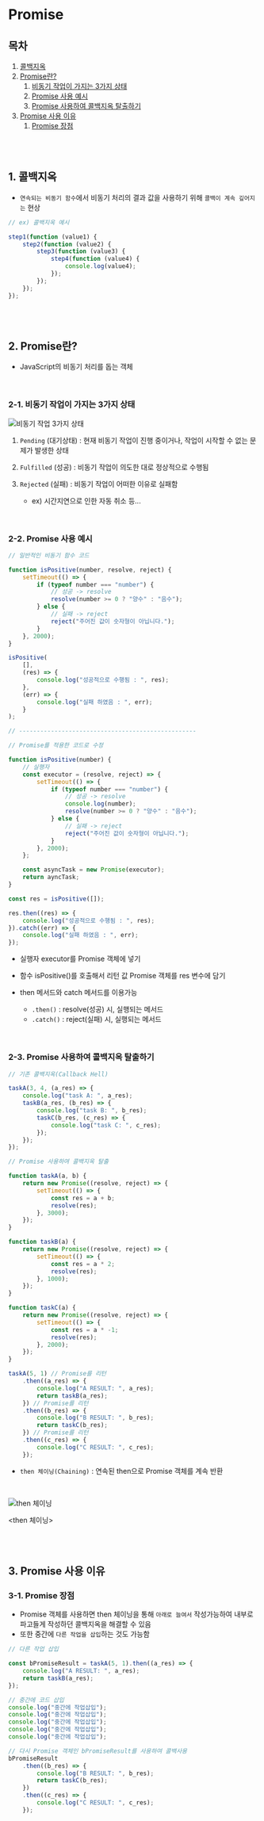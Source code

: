 # Promise

## 목차

1. [콜백지옥](#1-콜백지옥)
2. [Promise란?](#2-promise란)
    1. [비동기 작업이 가지는 3가지 상태](#2-1-비동기-작업이-가지는-3가지-상태)
    2. [Promise 사용 예시](#2-2-promise-사용-예시)
    3. [Promise 사용하여 콜백지옥 탈출하기](#2-3-promise-사용하여-콜백지옥-탈출하기)
3. [Promise 사용 이유](#3-promise-사용-이유)
    1. [Promise 장점](#3-1-promise-장점)

<br>
<br>

## 1. 콜백지옥

-   `연속되는 비동기 함수`에서 비동기 처리의 결과 값을 사용하기 위해 `콜백이 계속 깊어지는` 현상

```javascript
// ex) 콜백지옥 예시

step1(function (value1) {
    step2(function (value2) {
        step3(function (value3) {
            step4(function (value4) {
                console.log(value4);
            });
        });
    });
});
```

<br>
<br>

## 2. Promise란?

-   JavaScript의 비동기 처리를 돕는 객체

<br>

### 2-1. 비동기 작업이 가지는 3가지 상태

![비동기 작업 3가지 상태](../img/JS_비동기_상태.png)

1.  `Pending` (대기상태) : 현재 비동기 작업이 진행 중이거나, 작업이 시작할 수 없는 문제가 발생한 상태

2.  `Fulfilled` (성공) : 비동기 작업이 의도한 대로 정상적으로 수행됨

3.  `Rejected` (실패) : 비동기 작업이 어떠한 이유로 실패함

    -   ex) 시간지연으로 인한 자동 취소 등...

<br>

### 2-2. Promise 사용 예시

```javascript
// 일반적인 비동기 함수 코드

function isPositive(number, resolve, reject) {
    setTimeout(() => {
        if (typeof number === "number") {
            // 성공 -> resolve
            resolve(number >= 0 ? "양수" : "음수");
        } else {
            // 실패 -> reject
            reject("주어진 값이 숫자형이 아닙니다.");
        }
    }, 2000);
}

isPositive(
    [],
    (res) => {
        console.log("성공적으로 수행됨 : ", res);
    },
    (err) => {
        console.log("실패 하였음 : ", err);
    }
);

// --------------------------------------------------

// Promise를 적용한 코드로 수정

function isPositive(number) {
    // 실행자
    const executor = (resolve, reject) => {
        setTimeout(() => {
            if (typeof number === "number") {
                // 성공 -> resolve
                console.log(number);
                resolve(number >= 0 ? "양수" : "음수");
            } else {
                // 실패 -> reject
                reject("주어진 값이 숫자형이 아닙니다.");
            }
        }, 2000);
    };

    const asyncTask = new Promise(executor);
    return ayncTask;
}

const res = isPositive([]);

res.then((res) => {
    console.log("성공적으로 수행됨 : ", res);
}).catch((err) => {
    console.log("실패 하였음 : ", err);
});
```

-   실행자 executor를 Promise 객체에 넣기

-   함수 isPositive()를 호출해서 리턴 값 Promise 객체를 res 변수에 담기

-   then 메서드와 catch 메서드를 이용가능
    -   `.then()` : resolve(성공) 시, 실행되는 메서드
    -   `.catch()` : reject(실패) 시, 실행되는 메서드

<br>

### 2-3. Promise 사용하여 콜백지옥 탈출하기

```javascript
// 기존 콜백지옥(Callback Hell)

taskA(3, 4, (a_res) => {
    console.log("task A: ", a_res);
    taskB(a_res, (b_res) => {
        console.log("task B: ", b_res);
        taskC(b_res, (c_res) => {
            console.log("task C: ", c_res);
        });
    });
});
```

```javascript
// Promise 사용하여 콜백지옥 탈출

function taskA(a, b) {
    return new Promise((resolve, reject) => {
        setTimeout(() => {
            const res = a + b;
            resolve(res);
        }, 3000);
    });
}

function taskB(a) {
    return new Promise((resolve, reject) => {
        setTimeout(() => {
            const res = a * 2;
            resolve(res);
        }, 1000);
    });
}

function taskC(a) {
    return new Promise((resolve, reject) => {
        setTimeout(() => {
            const res = a * -1;
            resolve(res);
        }, 2000);
    });
}

taskA(5, 1) // Promise를 리턴
    .then((a_res) => {
        console.log("A RESULT: ", a_res);
        return taskB(a_res);
    }) // Promise를 리턴
    .then((b_res) => {
        console.log("B RESULT: ", b_res);
        return taskC(b_res);
    }) // Promise를 리턴
    .then((c_res) => {
        console.log("C RESULT: ", c_res);
    });
```

-   `then 체이닝(Chaining)` : 연속된 then으로 Promise 객체를 계속 반환

<br>

![then 체이닝](../img/JS_then_chaining.png)

<then 체이닝>

<br>
<br>

## 3. Promise 사용 이유

### 3-1. Promise 장점

-   Promise 객체를 사용하면 then 체이닝을 통해 `아래로 늘여서` 작성가능하여 내부로 파고들게 작성하던 콜백지옥을 해결할 수 있음
-   또한 중간에 `다른 작업을 삽입`하는 것도 가능함

```javascript
// 다른 작업 삽입

const bPromiseResult = taskA(5, 1).then((a_res) => {
    console.log("A RESULT: ", a_res);
    return taskB(a_res);
});

// 중간에 코드 삽입
console.log("중간에 작업삽입");
console.log("중간에 작업삽입");
console.log("중간에 작업삽입");
console.log("중간에 작업삽입");
console.log("중간에 작업삽입");

// 다시 Promise 객체인 bPromiseResult를 사용하여 콜백사용
bPromiseResult
    .then((b_res) => {
        console.log("B RESULT: ", b_res);
        return taskC(b_res);
    })
    .then((c_res) => {
        console.log("C RESULT: ", c_res);
    });
```
